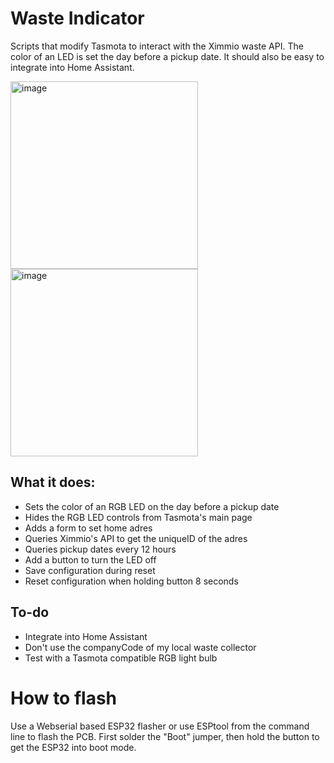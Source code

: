 # Waste Indicator
Scripts that modify Tasmota to interact with the Ximmio waste API. The color of an LED is set the day before a pickup date. It should also be easy to integrate into Home Assistant. 

<img src="https://github.com/FunDeckHermit/WasteIndicator/assets/5075692/daa3b6ec-65e7-4bce-ad62-c1d5df871f93" alt="image" width="300" height="auto">
<img src="https://github.com/FunDeckHermit/WasteIndicator/assets/5075692/0be5ab7f-91a1-466a-9271-e1e5757cb129" alt="image" width="300" height="auto">

## What it does:
* Sets the color of an RGB LED on the day before a pickup date
* Hides the RGB LED controls from Tasmota's main page
* Adds a form to set home adres
* Queries Ximmio's API to get the uniqueID of the adres
* Queries pickup dates every 12 hours
* Add a button to turn the LED off
* Save configuration during reset
* Reset configuration when holding button 8 seconds

## To-do
* Integrate into Home Assistant
* Don't use the companyCode of my local waste collector
* Test with a Tasmota compatible RGB light bulb

# How to flash
Use a Webserial based ESP32 flasher or use ESPtool from the command line to flash the PCB.
First solder the "Boot" jumper, then hold the button to get the ESP32 into boot mode.
